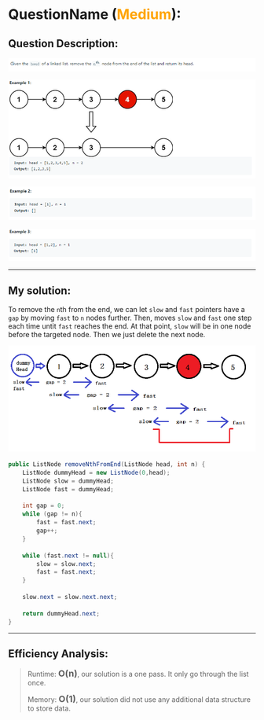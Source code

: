 # QuestionName (<span style="color:orange">Medium</span>):

## Question Description:
![Question](images/Q19.PNG)

![Example 1](images/Q19.1.PNG)

![Example 2](images/Q19.2.PNG)

![Example 3](images/Q19.3.PNG)

---
## My solution:

To remove the `n`th from the end, we can let `slow` and `fast` pointers have a `gap` by moving `fast` to `n` nodes further. Then, moves `slow` and `fast` one step each time untit `fast` reaches the end. At that point, `slow` will be in one node before the targeted node. Then we just delete the next node.

![Explanation](images/Q19.explanation.png)

```java
public ListNode removeNthFromEnd(ListNode head, int n) {
    ListNode dummyHead = new ListNode(0,head);
    ListNode slow = dummyHead;
    ListNode fast = dummyHead;
    
    int gap = 0;
    while (gap != n){
        fast = fast.next;
        gap++;
    }
    
    while (fast.next != null){
        slow = slow.next;
        fast = fast.next;
    }
    
    slow.next = slow.next.next;
    
    return dummyHead.next;
}
```

---
## Efficiency Analysis:
>Runtime: <font size=4>**O(n)**</font>, our solution is a one pass. It only go through the list once.
>
>Memory: <font size=4>**O(1)**</font>, our solution did not use any additional data structure to store data.